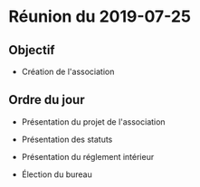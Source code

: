 # Réunion du 2019-07-25

## Objectif 

+ Création de l'association 

## Ordre du jour

+ Présentation du projet de l'association 

+ Présentation des statuts 

+ Présentation du réglement intérieur 

+ Élection du bureau
